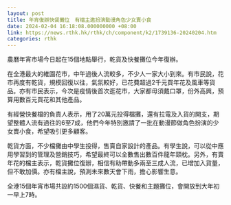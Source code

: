 ```yaml
---
layout: post
title: 年宵復辧快餐攤位　有檔主邀扮演動漫角色少女賣小食
date: 2024-02-04 16:18:08.000000000 +08:00
link: https://news.rthk.hk/rthk/ch/component/k2/1739136-20240204.htm
categories: rthk
---
```


農曆年宵市場今日起在15個地點舉行，乾貨及快餐攤位今年復辦。

在全港最大的維園花市，中午過後人流較多，不少人一家大小到來。有市民說，花市再度有乾貨，規模回復以往，氣氛較好，已花費超過2千元買年花及風車等貨品。亦有市民表示，今次是疫情後首次逛花市，大家都毋須戴口罩，份外高興，預算用數百元買花和其他產品。

有經營快餐檔的負責人表示，用了20萬元投得檔攤，還有拉電及入貨的開支，期望整體人流有過往的6至7成，他們今年特別邀請了一批在動漫節做角色扮演的少女賣小食，希望吸引更多顧客。

乾貨方面，不少檔攤由中學生投得，售賣自家設計的產品。有學生說，可以從中應用學習到的管理及營銷技巧，希望最終可以全數售出數百件龍年頸枕。另外，有賣年花的檔主表示，乾貨攤位復辦，相信有助帶動多兩至三成人流，已增加入貨量，但不敢加價。亦有檔主說，預測未來數天會下雨，擔心影響生意。

全港15個年宵市場共設約1500個濕貨、乾貨、快餐和主題攤位，會開放到大年初一早上7時。
